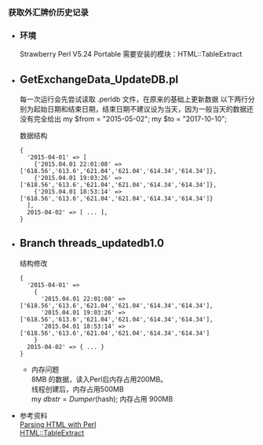 ### 获取外汇牌价历史记录  

* ### 环境
  Strawberry Perl V5.24 Portable
  需要安装的模块：HTML::TableExtract

* ## GetExchangeData_UpdateDB.pl
  每一次运行会先尝试读取 .perldb 文件，在原来的基础上更新数据
  以下两行分别为起始日期和结束日期，结束日期不建议设为当天，因为一般当天的数据还没有完全给出
  my $from = "2015-05-02";
  my $to   = "2017-10-10";

  数据结构
  ```
  {
    '2015-04-01' => [
      {'2015.04.01 22:01:08' => ['618.56','613.6','621.04','621.04','614.34','614.34']},
      {'2015.04.01 19:03:26' => ['618.56','613.6','621.04','621.04','614.34','614.34']},
      {'2015.04.01 18:53:14' => ['618.56','613.6','621.04','621.04','614.34','614.34']}
    ],
    2015-04-02' => [ ... ],
  }
  ```

* ## Branch threads_updatedb1.0
  结构修改 
  ```
  {
    '2015-04-01' => 
      {
        '2015.04.01 22:01:08' => ['618.56','613.6','621.04','621.04','614.34','614.34'],
        '2015.04.01 19:03:26' => ['618.56','613.6','621.04','621.04','614.34','614.34'],
        '2015.04.01 18:53:14' => ['618.56','613.6','621.04','621.04','614.34','614.34']
      }
    2015-04-02' => { ... }
  }
  ```

  * 内存问题  
    8MB 的数据，读入Perl后内存占用200MB。  
    线程创建后，内存占用500MB  
    my $dbstr = Dumper($hash); 内存占用 900MB  

* 参考资料  
  [Parsing HTML with Perl](http://radar.oreilly.com/2014/02/parsing-html-with-perl-2.html)  
  [HTML::TableExtract](https://metacpan.org/pod/HTML::TableExtract)
